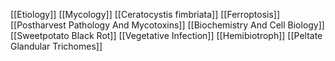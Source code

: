 [[Etiology]]
[[Mycology]]
[[Ceratocystis fimbriata]]
[[Ferroptosis]]
[[Postharvest Pathology And Mycotoxins]]
[[Biochemistry And Cell Biology]]
[[Sweetpotato Black Rot]]
[[Vegetative Infection]]
[[Hemibiotroph]]
[[Peltate Glandular Trichomes]]

